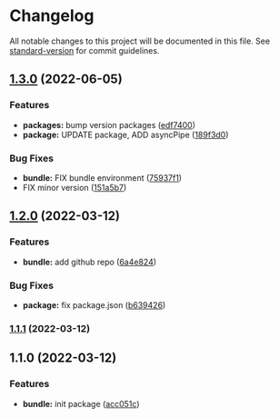 # Changelog

All notable changes to this project will be documented in this file. See [standard-version](https://github.com/conventional-changelog/standard-version) for commit guidelines.

## [1.3.0](https://github.com/stephen-shopopop/standard/compare/v1.2.0...v1.3.0) (2022-06-05)


### Features

* **packages:** bump version packages ([edf7400](https://github.com/stephen-shopopop/standard/commit/edf7400a6ca260ea8af2ff6df9ac61132d6305b5))
* **package:** UPDATE package, ADD asyncPipe ([189f3d0](https://github.com/stephen-shopopop/standard/commit/189f3d0aec62ad810ad463db5f99bd5a659ae647))


### Bug Fixes

* **bundle:** FIX bundle environment ([75937f1](https://github.com/stephen-shopopop/standard/commit/75937f1e258ee28f88879afe2d7959fde1449bf4))
* FIX minor version ([151a5b7](https://github.com/stephen-shopopop/standard/commit/151a5b7b877e91c9c71abbbacb280d82d25bc634))

## [1.2.0](https://github.com/stephen-shopopop/standard/compare/v1.1.1...v1.2.0) (2022-03-12)


### Features

* **bundle:** add github repo ([6a4e824](https://github.com/stephen-shopopop/standard/commit/6a4e82499c81b202261ba45a5ef2331fa9ee0902))


### Bug Fixes

* **package:** fix package.json ([b639426](https://github.com/stephen-shopopop/standard/commit/b639426521b38662d2e40a7c41566c0a8c896610))

### [1.1.1](https://github.com/stephen-shopopop/standard/compare/v1.1.0...v1.1.1) (2022-03-12)

## 1.1.0 (2022-03-12)


### Features

* **bundle:** init package ([acc051c](https://github.com/stephen-shopopop/standard/commit/acc051ca3c63dea9f93f071e97d8959f4ef5f8eb))
